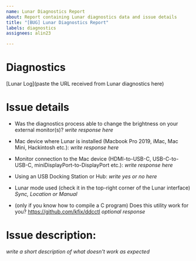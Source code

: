 ```yaml
---
name: Lunar Diagnostics Report
about: Report containing Lunar diagnostics data and issue details
title: "[BUG] Lunar Diagnostics Report"
labels: diagnostics
assignees: alin23

---
```


# Diagnostics
[Lunar Log](paste the URL received from Lunar diagnostics here)

# Issue details
- Was the diagnostics process able to change the brightness on your external monitor(s)?
    *write response here*

- Mac device where Lunar is installed (Macbook Pro 2019, iMac, Mac Mini, Hackintosh etc.):
    *write response here*

- Monitor connection to the Mac device (HDMI-to-USB-C, USB-C-to-USB-C, miniDisplayPort-to-DisplayPort etc.):
    *write response here*

- Using an USB Docking Station or Hub:
    *write yes or no here*

- Lunar mode used (check it in the top-right corner of the Lunar interface)
    *Sync, Location or Manual*

- (only if you know how to compile a C program) Does this utility work for you? https://github.com/kfix/ddcctl
    *optional response*


# Issue description:
*write a short description of what doesn't work as expected*
